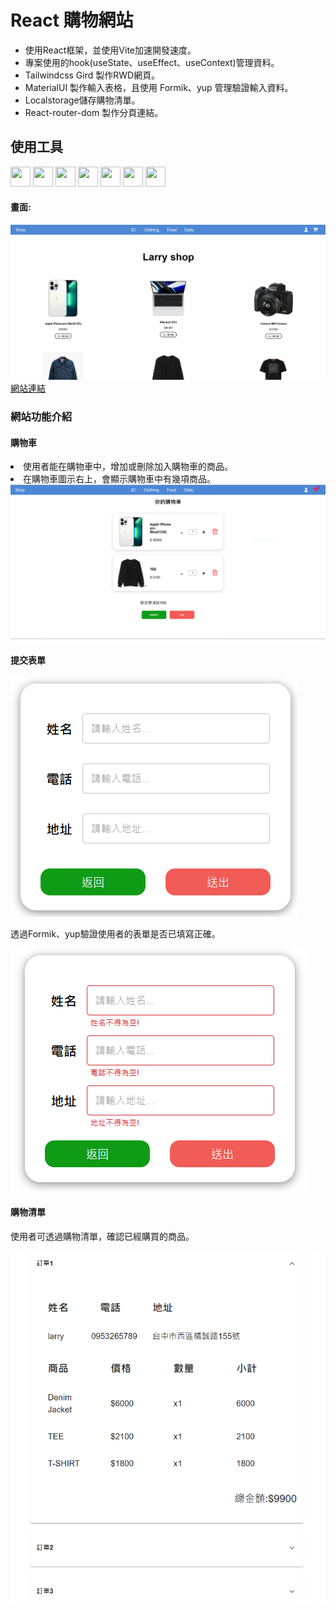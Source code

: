 <h1>React 購物網站</h1>

<ul>
<li>使用React框架，並使用Vite加速開發速度。</li>
<li>專案使用的hook(useState、useEffect、useContext)管理資料。</li>
<li>Tailwindcss Gird  製作RWD網頁。</li>
<li>MaterialUI 製作輸入表格，且使用 Formik、yup 管理驗證輸入資料。</li>
<li>Localstorage儲存購物清單。</li>
<li>React-router-dom 製作分頁連結。</li>
</ul>

<h2>使用工具</h2>
<div>
<img height="32" width="32" src="https://cdn.simpleicons.org/React" />
<img height="32" width="32" src="https://cdn.simpleicons.org/JavaScript" />
<img height="32" width="32" src="https://cdn.simpleicons.org/Vite" />
<img height="32" width="32" src="https://cdn.simpleicons.org/HTML5" />
<img height="32" width="32" src="https://cdn.simpleicons.org/CSS3" />
<img height="32" width="32" src="https://cdn.simpleicons.org/ReactRouter" />
<img height="32" width="32" src="https://cdn.simpleicons.org/MUI" />

<h4>畫面:</h4>
<a href="https://larryshop.netlify.app/">
<img src="/public/shopscreen.PNG" />
</a>
<a href="https://larryshop.netlify.app/">網站連結</a>

<h3>網站功能介紹</h3>
<h4>購物車</h4>
<li>使用者能在購物車中，增加或刪除加入購物車的商品。</li>
<li>在購物車圖示右上，會顯示購物車中有幾項商品。</li>
<img src="/public/cart.PNG" />

<h4>提交表單</h4>
<img src="/public/submitForm.PNG" />
<p>透過Formik、yup驗證使用者的表單是否已填寫正確。</p>
<img src="/public/formError.PNG" />

<h4>購物清單</h4>
<p>使用者可透過購物清單，確認已經購買的商品。</p>
<img src="/public/order.PNG" />
